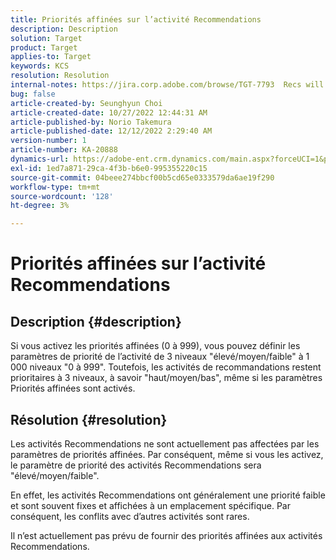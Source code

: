 ```yaml
---
title: Priorités affinées sur l’activité Recommendations
description: Description
solution: Target
product: Target
applies-to: Target
keywords: KCS
resolution: Resolution
internal-notes: https://jira.corp.adobe.com/browse/TGT-7793  Recs will not have fine grained priorities. We will only have slider for it.
bug: false
article-created-by: Seunghyun Choi
article-created-date: 10/27/2022 12:44:31 AM
article-published-by: Norio Takemura
article-published-date: 12/12/2022 2:29:40 AM
version-number: 1
article-number: KA-20888
dynamics-url: https://adobe-ent.crm.dynamics.com/main.aspx?forceUCI=1&pagetype=entityrecord&etn=knowledgearticle&id=8994c97d-9055-ed11-bba2-6045bd006b4b
exl-id: 1ed7a871-29ca-4f3b-b6e0-995355220c15
source-git-commit: 04beee274bbcf00b5cd65e0333579da6ae19f290
workflow-type: tm+mt
source-wordcount: '128'
ht-degree: 3%

---
```


# Priorités affinées sur l’activité Recommendations

## Description {#description}

Si vous activez les priorités affinées (0 à 999), vous pouvez définir les paramètres de priorité de l’activité de 3 niveaux &quot;élevé/moyen/faible&quot; à 1 000 niveaux &quot;0 à 999&quot;. Toutefois, les activités de recommandations restent prioritaires à 3 niveaux, à savoir &quot;haut/moyen/bas&quot;, même si les paramètres Priorités affinées sont activés.

## Résolution {#resolution}


Les activités Recommendations ne sont actuellement pas affectées par les paramètres de priorités affinées. Par conséquent, même si vous les activez, le paramètre de priorité des activités Recommendations sera &quot;élevé/moyen/faible&quot;.

En effet, les activités Recommendations ont généralement une priorité faible et sont souvent fixes et affichées à un emplacement spécifique. Par conséquent, les conflits avec d’autres activités sont rares.

Il n’est actuellement pas prévu de fournir des priorités affinées aux activités Recommendations.
